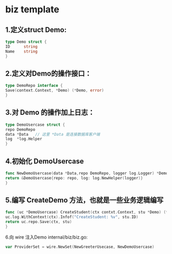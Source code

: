 # biz template
## 1.定义struct Demo:
```go
type Demo struct {
ID      string
Name    string
}
```
## 2.定义对Demo的操作接口：
```go
type DemoRepo interface {
Save(context.Context, *Demo) (*Demo, error)
}
```
## 3.对 Demo 的操作加上日志：
```go
type DemoUsercase struct {
repo DemoRepo
data *Data   // 这里 *Data 是连接数据库客户端
log  *log.Helper
}
```
## 4.初始化 DemoUsercase
```go
func NewDemoUsercase(data *Data,repo DemoRepo, logger log.Logger) *DemoUsercase {
return &DemoUsercase{repo: repo, log: log.NewHelper(logger)}
}
```
## 5.编写 CreateDemo 方法，也就是一些业务逻辑编写
```go
func (uc *DemoUsercase) CreateStudent(ctx contxt.Context, stu *Demo) (*Demo, error) {
uc.log.WithContext(ctx).Infof("CreateStudent: %v", stu.ID)
return uc.repo.Save(ctx, stu)
}
```
6.向 wire 注入Demo
internal/biz/biz.go:
```go
var ProviderSet = wire.NewSet(NewGreeterUsecase, NewDemoUsercase)
```